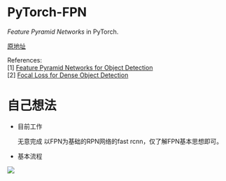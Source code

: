 # PyTorch-FPN 

_Feature Pyramid Networks_ in PyTorch.

[原地址](https://github.com/kuangliu/pytorch-fpn) 

References:  
[1] [Feature Pyramid Networks for Object Detection](https://arxiv.org/abs/1612.03144)  
[2] [Focal Loss for Dense Object Detection](https://arxiv.org/abs/1708.02002)  



# 自己想法

- 目前工作

  无意完成 以FPN为基础的RPN网络的fast rcnn，仅了解FPN基本思想即可。



- 基本流程
 

 ![](http://boboprivate.oss-cn-beijing.aliyuncs.com/18-6-5/28743914.jpg)